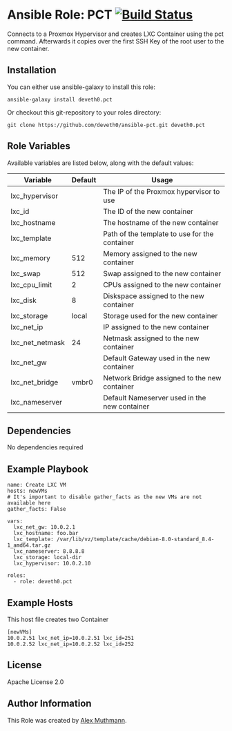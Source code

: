 # Ansible Role: PCT [![Build Status](https://travis-ci.org/deveth0/ansible-pct.svg?branch=master)](https://travis-ci.org/deveth0/ansible-pct)

Connects to a Proxmox Hypervisor and creates LXC Container using the pct command.
Afterwards it copies over the first SSH Key of the root user to the new container.

## Installation

You can either use ansible-galaxy to install this role:

    ansible-galaxy install deveth0.pct

Or checkout this git-repository to your roles directory:

    git clone https://github.com/deveth0/ansible-pct.git deveth0.pct


## Role Variables

Available variables are listed below, along with the default values:

| Variable | Default | Usage |
| -------- | -------- | -------- | 
| lxc_hypervisor | | The IP of the Proxmox hypervisor to use|
| lxc_id | | The ID of the new container |
| lxc_hostname | | The hostname of the new container |
| lxc_template | | Path of the template to use for the container |
| lxc_memory | 512 | Memory assigned to the new container |
| lxc_swap | 512 | Swap assigned to the new container |
| lxc_cpu_limit | 2 | CPUs assigned to the new container|
| lxc_disk | 8 | Diskspace assigned to the new container|
| lxc_storage | local | Storage used for the new container |
| lxc_net_ip | | IP assigned to the new container |
| lxc_net_netmask |24 | Netmask assigned to the new container |
| lxc_net_gw | | Default Gateway used in the new container |
| lxc_net_bridge |vmbr0 | Network Bridge assigned to the new container
| lxc_nameserver | | Default Nameserver used in the new container |


## Dependencies

No dependencies required

## Example Playbook


    name: Create LXC VM
    hosts: newVMs
    # It's important to disable gather_facts as the new VMs are not available here
    gather_facts: False

    vars:
      lxc_net_gw: 10.0.2.1
      lxc_hostname: foo.bar
      lxc_template: /var/lib/vz/template/cache/debian-8.0-standard_8.4-1_amd64.tar.gz
      lxc_nameserver: 8.8.8.8
      lxc_storage: local-dir
      lxc_hypervisor: 10.0.2.10

    roles:
      - role: deveth0.pct

## Example Hosts

This host file creates two Container

    [newVMs]
    10.0.2.51 lxc_net_ip=10.0.2.51 lxc_id=251
    10.0.2.52 lxc_net_ip=10.0.2.52 lxc_id=252


## License

Apache License 2.0

## Author Information

This Role was created by [Alex Muthmann](http://dev-eth0.de).
